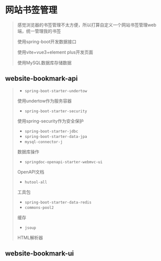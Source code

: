 # 网站书签管理

> 感觉浏览器的书签管理不太方便，所以打算自定义一个网站书签管理web端，统一管理我的书签
>
> 使用spring-boot开发数据接口
>
> 使用vite+vue3+element plus开发页面
>
> 使用MySQL数据库存储数据

## website-bookmark-api

> - `spring-boot-starter-undertow`
>
> 使用undertow作为服务容器
>
> - `spring-boot-starter-security`
>
> 使用spring-security作为安全保护
>
> - `spring-boot-starter-jdbc`
> - `spring-boot-starter-data-jpa`
> - `mysql-connector-j`
>
> 数据库操作
>
> - `springdoc-openapi-starter-webmvc-ui`
>
> OpenAPI文档
>
> - `hutool-all`
>
> 工具包
>
> - `spring-boot-starter-data-redis`
> - `commons-pool2`
>
> 缓存
>
> - `jsoup`
>
> HTML解析器

## website-bookmark-ui

> 